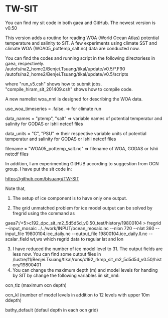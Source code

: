 # TW-SIT

You can find my sit code in both gaea and GitHub. The newest version is v0.50

This version adds a routine for reading WOA (World Ocean Atlas) potential temperature and salinity to SIT. A few experiments using climate SST and climate WOA (WOA05_pottemp_salt.nc) data are conducted now. 

You can find the codes and running script in the following directoriess in gaea, respectively.
/autofs/na2_home2/Benjei.Tsuang/tikal/update/v0.5/*.F90
/autofs/na2_home2/Benjei.Tsuang/tikal/update/v0.5/scripts

where
"run_v5.csh" shows how to submit jobs.
"compile_hiram_sit_201409.csh" shows how to compile code.

A new namelist woa_nml is designed for describing the WOA data.

   use_woa_timeseries = .false.                                         => for climate run

   data_names = "ptemp", "salt"                                         => variable names of potential temperatur and salinity for GODAS or Ishii netcdf files

   data_units = "C", "PSU"                                                 => their respective variable units of potential temperatur and salinity for GODAS or Ishii netcdf files

   filename = "WOA05_pottemp_salt.nc"                          => filename of WOA, GODAS or Ishii netcdf files

In addition, I am experimenting GitHUB according to suggestion from OCN group. I have put the sit code in:

https://github.com/btsuang/TW-SIT


Note that,
1) The setup of ice component is to have only one output.

2) The grid unmatched problem for ice model output can be solved by fregrid using the command as 

gaea7:/<5>c192_dpc_sit_m2_5d5d5d_v0.50_test/history/19800104 > fregrid --input_mosaic ../../work/INPUT/ocean_mosaic.nc --nlon 720 --nlat 360 --input_file 19800104.ice_daily.nc --output_file 19800104.ice_daily.ll.nc --scalar_field wt,ws
which regrid data to regular lat and lon 

3) I have reduced the number of ice model level to 31. The output fields are less now. You can find some output files in
/lustre/f1/Benjei.Tsuang/tikal/runs/c192_rkmp_sit_m2_5d5d5d_v0.50/history/19800401
4) You can change the maximum depth (m) and model levels for handing by SIT by change the following  variables iin sit_nml:

ocn_tlz (maximum ocn depth)

ocn_kl (number of model levels in addition to 12  levels with  upper 10m  ddepth)

bathy_default (defaul depth in each ocn grid)

